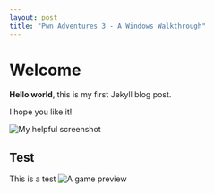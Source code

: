 ```yaml
---
layout: post
title: "Pwn Adventures 3 - A Windows Walkthrough"
---
```


# Welcome

**Hello world**, this is my first Jekyll blog post.

I hope you like it!

![My helpful screenshot](/assets/bio.jpg)

## Test

This is a test
![A game preview](/assets/try.gif)
